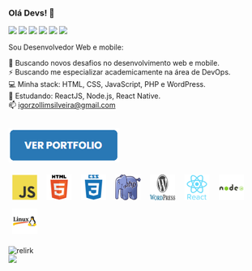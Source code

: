 ### Olá Devs! 👋

<!-- REDES SOCIAIS -->
<p align="left">
<a href="https://www.linkedin.com/in/igor-zollim/" target="_blank"><img src="https://img.shields.io/badge/-Igor%20Silveira-2978b5?style=flat-square&logo=Linkedin&logoColor=white&link=https://www.linkedin.com/in/igor-zollim/"/></a>
<a href="mailto:igorzollimsilveira@gmail.com"><img src="https://img.shields.io/badge/-igorzollimsilveira@gmail.com-2978b5?style=flat-square&logo=Gmail&logoColor=white&link=mailto:igorzollimsilveira@gmail.com"/></a>
<a href="https://github.com/igorzs/"><img src="https://img.shields.io/badge/-Igorzs-2978b5?style=flat-square&logo=Github&logoColor=white&link=https://github.com/igorzs/"/></a>
<a href="https://www.facebook.com/igor.zollim/"><img src="https://img.shields.io/badge/-Facebook-2978b5?style=flat-square&logo=Facebook&logoColor=white&link=https://www.facebook.com/igor.zollim/"/></a>
<a href="https://www.instagram.com/igor.zollim/"><img src="https://img.shields.io/badge/-Instagram-2978b5?style=flat-square&logo=Instagram&logoColor=white&link=https://www.instagram.com/igor.zollim/"/></a>
<img src="https://komarev.com/ghpvc/?username=igorzs" >
</p>
<!--REDES SOCIAIS [END]-->

Sou Desenvolvedor Web e mobile:

🚀 Buscando novos desafios no desenvolvimento web e mobile. <br/>
⚡ Buscando me especializar academicamente na área de DevOps.<br/>
💻 Minha stack: HTML, CSS, JavaScript, PHP e WordPress.<br/>
📘 Estudando: ReactJS, Node.js, React Native.<br/>
📫 igorzollimsilveira@gmail.com<br/><br/>

<a href="https://igorzs.github.io/portfolio/" >
    <img src="/imgs/bt-portfolio.png">
</a>


<!--ÍCONES PROGRAMAÇÃO -->
<p align="left">
<img style="margin: 7px;" src="/imgs/javascript-original.svg" alt="javascript" width="50" height="50"/>
<img style="margin: 7px;" src="/imgs/html5-original-wordmark.svg" alt="html5"  width="50" height="50"/>
<img style="margin: 7px;" src="/imgs/css3-plain-wordmark.svg" alt="css3"  width="50" height="50"/>
<img style="margin: 7px;" src="/imgs/Webysther_20160423_-_Elephpant.svg" alt="php" width="50" height="50"/>
<img style="margin: 7px;" src="/imgs/WordPress.svg" alt="wordpress" width="50" height="50"/>
<img style="margin: 7px;" src="/imgs/react-original-wordmark.svg" alt="react" width="50" height="50"/>
<img style="margin: 7px;" src="/imgs/nodejs-original-wordmark.svg" alt="nodejs" width="50" height="50"/>
<img style="margin: 7px;" src="/imgs/linux.png" alt="linux" width="50" height="50"/>
</p>
<!--[END]-->

<!--API GIT STATUS-->
<img width="480px" align="left" src="https://github-readme-stats.vercel.app/api?username=igorzs&show_icons=true&include_all_commits=true&count_private=true&&hide=issues,prs" alt="relirk"/>
<img width="300px" align="left" src="https://github-readme-stats.vercel.app/api/top-langs/?username=igorzs&layout=compact" />
<!--API GIT STATUS [END]-->
